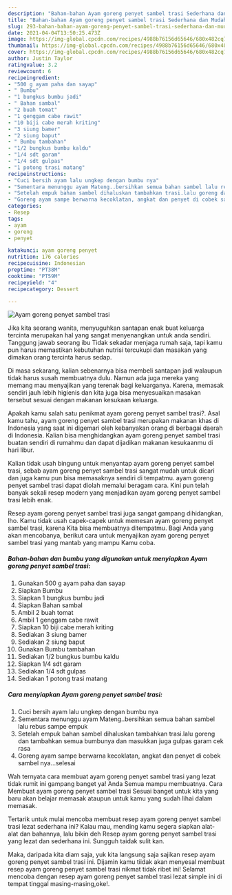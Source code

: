 ```yaml
---
description: "Bahan-bahan Ayam goreng penyet sambel trasi Sederhana dan Mudah Dibuat"
title: "Bahan-bahan Ayam goreng penyet sambel trasi Sederhana dan Mudah Dibuat"
slug: 293-bahan-bahan-ayam-goreng-penyet-sambel-trasi-sederhana-dan-mudah-dibuat
date: 2021-04-04T13:50:25.473Z
image: https://img-global.cpcdn.com/recipes/4988b76156d65646/680x482cq70/ayam-goreng-penyet-sambel-trasi-foto-resep-utama.jpg
thumbnail: https://img-global.cpcdn.com/recipes/4988b76156d65646/680x482cq70/ayam-goreng-penyet-sambel-trasi-foto-resep-utama.jpg
cover: https://img-global.cpcdn.com/recipes/4988b76156d65646/680x482cq70/ayam-goreng-penyet-sambel-trasi-foto-resep-utama.jpg
author: Justin Taylor
ratingvalue: 3.2
reviewcount: 6
recipeingredient:
- "500 g ayam paha dan sayap"
- " Bumbu"
- "1 bungkus bumbu jadi"
- " Bahan sambal"
- "2 buah tomat"
- "1 genggam cabe rawit"
- "10 biji cabe merah kriting"
- "3 siung bamer"
- "2 siung baput"
- " Bumbu tambahan"
- "1/2 bungkus bumbu kaldu"
- "1/4 sdt garam"
- "1/4 sdt gulpas"
- "1 potong trasi matang"
recipeinstructions:
- "Cuci bersih ayam lalu ungkep dengan bumbu nya"
- "Sementara menunggu ayam Mateng..bersihkan semua bahan sambel lalu rebus sampe empuk"
- "Setelah empuk bahan sambel dihaluskan tambahkan trasi.lalu goreng dan tambahkan semua bumbunya dan masukkan juga gulpas garam cek rasa"
- "Goreng ayam sampe berwarna kecoklatan, angkat dan penyet di cobek sambel nya...selesai"
categories:
- Resep
tags:
- ayam
- goreng
- penyet

katakunci: ayam goreng penyet 
nutrition: 176 calories
recipecuisine: Indonesian
preptime: "PT38M"
cooktime: "PT59M"
recipeyield: "4"
recipecategory: Dessert

---
```



![Ayam goreng penyet sambel trasi](https://img-global.cpcdn.com/recipes/4988b76156d65646/680x482cq70/ayam-goreng-penyet-sambel-trasi-foto-resep-utama.jpg)

Jika kita seorang wanita, menyuguhkan santapan enak buat keluarga tercinta merupakan hal yang sangat menyenangkan untuk anda sendiri. Tanggung jawab seorang ibu Tidak sekadar menjaga rumah saja, tapi kamu pun harus memastikan kebutuhan nutrisi tercukupi dan masakan yang dimakan orang tercinta harus sedap.

Di masa  sekarang, kalian sebenarnya bisa membeli santapan jadi walaupun tidak harus susah membuatnya dulu. Namun ada juga mereka yang memang mau menyajikan yang terenak bagi keluarganya. Karena, memasak sendiri jauh lebih higienis dan kita juga bisa menyesuaikan masakan tersebut sesuai dengan makanan kesukaan keluarga. 



Apakah kamu salah satu penikmat ayam goreng penyet sambel trasi?. Asal kamu tahu, ayam goreng penyet sambel trasi merupakan makanan khas di Indonesia yang saat ini digemari oleh kebanyakan orang di berbagai daerah di Indonesia. Kalian bisa menghidangkan ayam goreng penyet sambel trasi buatan sendiri di rumahmu dan dapat dijadikan makanan kesukaanmu di hari libur.

Kalian tidak usah bingung untuk menyantap ayam goreng penyet sambel trasi, sebab ayam goreng penyet sambel trasi sangat mudah untuk dicari dan juga kamu pun bisa memasaknya sendiri di tempatmu. ayam goreng penyet sambel trasi dapat diolah memalui beragam cara. Kini pun telah banyak sekali resep modern yang menjadikan ayam goreng penyet sambel trasi lebih enak.

Resep ayam goreng penyet sambel trasi juga sangat gampang dihidangkan, lho. Kamu tidak usah capek-capek untuk memesan ayam goreng penyet sambel trasi, karena Kita bisa membuatnya ditempatmu. Bagi Anda yang akan mencobanya, berikut cara untuk menyajikan ayam goreng penyet sambel trasi yang mantab yang mampu Kamu coba.

<!--inarticleads1-->

##### Bahan-bahan dan bumbu yang digunakan untuk menyiapkan Ayam goreng penyet sambel trasi:

1. Gunakan 500 g ayam paha dan sayap
1. Siapkan  Bumbu
1. Siapkan 1 bungkus bumbu jadi
1. Siapkan  Bahan sambal
1. Ambil 2 buah tomat
1. Ambil 1 genggam cabe rawit
1. Siapkan 10 biji cabe merah kriting
1. Sediakan 3 siung bamer
1. Sediakan 2 siung baput
1. Gunakan  Bumbu tambahan
1. Sediakan 1/2 bungkus bumbu kaldu
1. Siapkan 1/4 sdt garam
1. Sediakan 1/4 sdt gulpas
1. Sediakan 1 potong trasi matang




<!--inarticleads2-->

##### Cara menyiapkan Ayam goreng penyet sambel trasi:

1. Cuci bersih ayam lalu ungkep dengan bumbu nya
1. Sementara menunggu ayam Mateng..bersihkan semua bahan sambel lalu rebus sampe empuk
1. Setelah empuk bahan sambel dihaluskan tambahkan trasi.lalu goreng dan tambahkan semua bumbunya dan masukkan juga gulpas garam cek rasa
1. Goreng ayam sampe berwarna kecoklatan, angkat dan penyet di cobek sambel nya...selesai




Wah ternyata cara membuat ayam goreng penyet sambel trasi yang lezat tidak rumit ini gampang banget ya! Anda Semua mampu membuatnya. Cara Membuat ayam goreng penyet sambel trasi Sesuai banget untuk kita yang baru akan belajar memasak ataupun untuk kamu yang sudah lihai dalam memasak.

Tertarik untuk mulai mencoba membuat resep ayam goreng penyet sambel trasi lezat sederhana ini? Kalau mau, mending kamu segera siapkan alat-alat dan bahannya, lalu bikin deh Resep ayam goreng penyet sambel trasi yang lezat dan sederhana ini. Sungguh taidak sulit kan. 

Maka, daripada kita diam saja, yuk kita langsung saja sajikan resep ayam goreng penyet sambel trasi ini. Dijamin kamu tiidak akan menyesal membuat resep ayam goreng penyet sambel trasi nikmat tidak ribet ini! Selamat mencoba dengan resep ayam goreng penyet sambel trasi lezat simple ini di tempat tinggal masing-masing,oke!.

